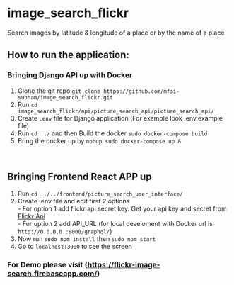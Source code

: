 # image_search_flickr
Search images by latitude &amp; longitude of a place or by the name of a place

## How to run the application:
### Bringing Django API up with Docker
1. Clone the git repo `git clone https://github.com/mfsi-subham/image_search_flickr.git`
2. Run `cd image_search_flickr/api/picture_search_api/picture_search_api/`
3. Create `.env` file for Django application (For example look .env.example file)
4. Run `cd ../` and then Build the docker `sudo docker-compose build` 
5. Bring the docker up by `nohup sudo docker-compose up &`
<br/>

## Bringing Frontend React APP up
1. Run `cd ../../frontend/picture_search_user_interface/`
2. Create .env file and edit first 2 options <br />
       - For option 1 add flickr api secret key. Get your api key and secret from [Flickr Api](https://www.flickr.com/services/api/keys/) <br />
       - For option 2 add API_URL (for local develoment with Docker url is `http://0.0.0.0.:8000/graphql/`) <br />
3. Now run `sudo npm install` then `sudo npm start`
4. Go to `localhost:3000` to see the screen

### For Demo please visit (https://flickr-image-search.firebaseapp.com/)

